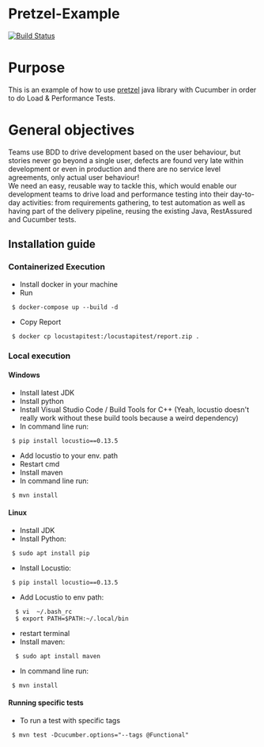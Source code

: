 # Pretzel-Example
[![Build Status](https://travis-ci.com/nightcodelabs/pretzel-example.svg?branch=master)](https://travis-ci.com/nightcodelabs/pretzel-example)

# Purpose  
This is an example of how to use [pretzel](https://github.com/NightCodeLabs/pretzel) java library with Cucumber in order to do Load & Performance Tests.

# General objectives
Teams use BDD to drive development based on the user behaviour, but stories never go beyond a single user, defects are found very late within development or even in production and there are no service level agreements, only actual user behaviour!  
We need an easy, reusable way to tackle this, which would enable our development teams to drive load and performance testing into their day-to-day activities: from requirements gathering, to test automation as well as having part of the delivery pipeline, reusing the existing Java, RestAssured and Cucumber tests.
  
## Installation guide  
### Containerized Execution  
- Install docker in your machine
- Run
 ```  
  $ docker-compose up --build -d
 ``` 
- Copy Report  
 ```  
  $ docker cp locustapitest:/locustapitest/report.zip .
 ``` 

### Local execution  
#### Windows  
- Install latest JDK  
- Install python   
- Install Visual Studio Code / Build Tools for C++ (Yeah, locustio doesn't really work without these build tools because a weird dependency)      
- In command line run:  
 ```  
  $ pip install locustio==0.13.5  
 ```  
- Add locustio to your env. path  
- Restart cmd  
- Install maven
- In command line run:   
 ```  
  $ mvn install  
 ``` 
#### Linux  
- Install JDK  
- Install Python:  
 ```  
  $ sudo apt install pip 
 ```  
- Install Locustio:  
 ```  
  $ pip install locustio==0.13.5   
 ```    
- Add Locustio to env path:  
```  
  $ vi  ~/.bash_rc  
  $ export PATH=$PATH:~/.local/bin
   ```  
- restart terminal  
- Install maven:  
```  
  $ sudo apt install maven
   ```  
- In command line run:   
 ```  
  $ mvn install  
 ```   

#### Running specific tests
- To run a test with specific tags
 ```  
  $ mvn test -Dcucumber.options="--tags @Functional"
 ```
